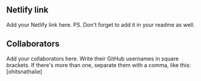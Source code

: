 ## Netlify link
Add your Netlify link here.
PS. Don't forget to add it in your readme as well.

## Collaborators
Add your collaborators here. Write their GitHub usernames in square brackets. If there's more than one, separate them with a comma, like this:
[ohitsnathalie]
